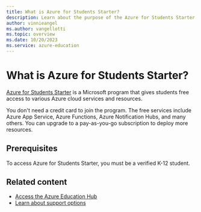 ```yaml
---
title: What is Azure for Students Starter?
description: Learn about the purpose of the Azure for Students Starter program, including prerequisites.
author: vinnieangel
ms.author: vangellotti
ms.topic: overview
ms.date: 10/20/2023
ms.service: azure-education
---
```


# What is Azure for Students Starter?

[Azure for Students Starter](https://azure.microsoft.com/pricing/offers/ms-azr-0144p/) is a Microsoft program that gives students free access to various Azure cloud services and resources.

You don't need a credit card to join the program. The free services include Azure App Service, Azure Functions, Azure Notification Hubs, and many others. You can upgrade to a pay-as-you-go subscription to deploy more resources.

## Prerequisites

To access Azure for Students Starter, you must be a verified K-12 student.

## Related content

- [Access the Azure Education Hub](access-education-hub.md)
- [Learn about support options](educator-service-desk.md)
